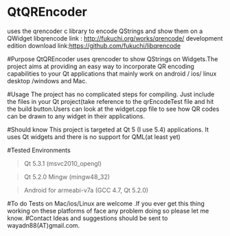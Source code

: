 # QtQREncoder
uses the qrencoder c library to encode QStrings and show them on a QWidget
libqrencode link : http://fukuchi.org/works/qrencode/
development edition download link:https://github.com/fukuchi/libqrencode

#Purpose
QtQREncoder uses qrencoder to show QStrings on Widgets.The project aims at providing an easy way to incorporate QR encoding capabilities to your Qt applications that mainly work on android / ios/ linux desktop /windows and Mac.

#Usage
The project has no complicated steps for compiling. Just include the files in your Qt project(take reference to the qrEncodeTest file and hit the build button.Users can look at the widget.cpp file to see how QR codes can be drawn to any widget in their applications.

#Should know
This project is targeted at Qt 5 (I use 5.4) applications.
It uses Qt widgets and there is no support for QML(at least yet)

#Tested Environments
>Qt 5.3.1 (msvc2010_opengl)

>Qt 5.2.0 Mingw (mingw48_32)

>Android for armeabi-v7a (GCC 4.7, Qt 5.2.0)

#To do
Tests on Mac/ios/Linux are welcome .If you ever get this thing working on these platforms of face any problem doing so please let me know.
#Contact
Ideas and suggestions should be sent to wayadn88(AT)gmail.com.
 
